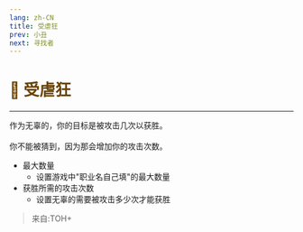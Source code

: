 ```yaml
---
lang: zh-CN
title: 受虐狂
prev: 小丑
next: 寻找者
---
```


# <font color="#684405">🤕 <b>受虐狂</b></font> <Badge text="Evil" type="tip" vertical="middle"/>

***

作为无辜的，你的目标是被攻击几次以获胜。<br><br>
你不能被猜到，因为那会增加你的攻击次数。

- 最大数量
  - 设置游戏中"职业名自己填"的最大数量
- 获胜所需的攻击次数
  - 设置无辜的需要被攻击多少次才能获胜

> 来自:TOH+
